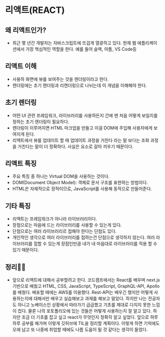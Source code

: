 # 리액트(REACT)

## 왜 리액트인가?
- 최근 몇 년간 개발자는 자바스크립트에 뜨겁게 열광하고 있다. 현재 웹 애플리케이션에서 가장 핵심적인 역할을 한다. 예를 들어 슬랙, 아톰, VS Code등 

## 리액트 이해
- 사용하 화면에 뷰를 보여주는 것을 렌더링이라고 한다.
- 렌더링에는 초기 렌더링과 리렌더링으로 나뉘는데 이 개념을 이해해야 한다.

## 초기 렌더링
- 어떤 UI 관련 프레임워크, 라이브러리를 사용하든지 간에 맨 처음 어떻게 보일지를 정하는 초기 렌더링이 필요하다.
- 렌더링이 이루어지면 HTML 마크업을 만들고 이걸 DOM에 주입해 사용자에게 보여지게 된다.
- 리액트에서 뷰를 업데이트 할 때 업데이트 과정을 거친다 라는 말 보다는 조화 과정을 거친다는 말이 더 정확하다. 사실은 요소로 갈아 끼우기 때문이다.

## 리액트 특징
- 주요 특징 중 하나는 Virtual DOM을 사용하는 것이다.
- DOM(Document Object Model): 객체로 문서 구조를 표현하는 방법이다.
- HTML은 자체적으로 정적이므로, JavaScript를 사용해 동적으로 만들어준다.

## 기타 특징
- 리액트는 프레임워크가 아니라 라이브러리이다.
- 장점으로는 마음에 드는 라이브러리를 사용할 수 있는게 있다. 
- 단점으로는 여러 라이브러리르 접해야 한다는 단점도 있다. 
- 개인적인 생각으로 여러 라이브러리를 접하는건 단점으로 생각하지 않는다. 여러 라이브러리를 접할 수 있는게 장점인만큼 내가 내 마음대로 라이브러리를 적용 할 수 있기 때문이다. 

## 정리🧑‍💻
- 앞으로 리액트에 대해서 공부할려고 한다. 코드캠프에서는 React를 배우며 next.js기반으로 배웠고 HTML, CSS, JavaScript, TypeScript, GraphQL-API, Apollo를 배웠다. 배포할 때에는 AWS를 이용했다. Rest-API는 배우긴 했지만 어떻게 사용하는지에 대해서만 배우고 실습해보고 과제를 해보고 말았다. 하지만 나는 전공자도 아니고 노베이스인 상황에서 따라가기 급급했고 기초를 제대로 다지지 못한 느낌이 컸다. 물론 나의 포토폴리오에 있는 것들은 어떻게 사용하는지 잘 알고 있다. 하지만 조금 더 기초를 잡고 싶고 react가 무엇인지 정확히 알고 싶었다. 앞으로 하루 하루 공부를 해가며 이렇게 깃허브에 TIL을 정리할 계획이다. 이렇게 하면 기억에도 오래 남고 또 나중에 취업할 때에도 나름 도움이 될 것 같다는 생각이 들었다.
